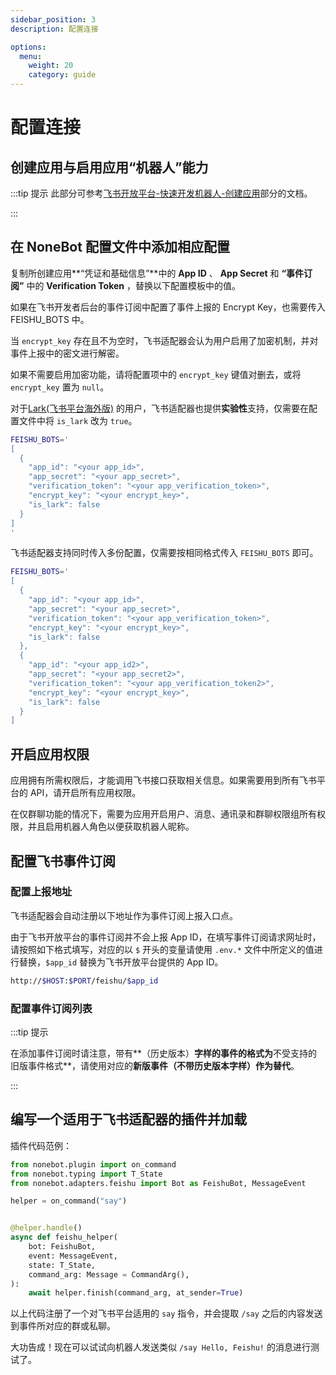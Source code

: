 ```yaml
---
sidebar_position: 3
description: 配置连接

options:
  menu:
    weight: 20
    category: guide
---
```


# 配置连接

## 创建应用与启用应用“机器人”能力

:::tip 提示
此部分可参考[飞书开放平台-快速开发机器人-创建应用](https://open.feishu.cn/document/home/develop-a-bot-in-5-minutes/create-an-app)部分的文档。

:::

## 在 NoneBot 配置文件中添加相应配置

复制所创建应用**“凭证和基础信息”**中的 **App ID** 、 **App Secret** 和 **“事件订阅”** 中的 **Verification Token** ，替换以下配置模板中的值。

如果在飞书开发者后台的事件订阅中配置了事件上报的 Encrypt Key，也需要传入 FEISHU_BOTS 中。

当 `encrypt_key` 存在且不为空时，飞书适配器会认为用户启用了加密机制，并对事件上报中的密文进行解密。

如果不需要启用加密功能，请将配置项中的 `encrypt_key` 键值对删去，或将 `encrypt_key` 置为 `null`。

对于[Lark(飞书平台海外版)](https://www.larksuite.com) 的用户，飞书适配器也提供**实验性**支持，仅需要在配置文件中将 `is_lark` 改为 `true`。

```bash
FEISHU_BOTS='
[
  {
    "app_id": "<your app_id>",
    "app_secret": "<your app_secret>",
    "verification_token": "<your app_verification_token>",
    "encrypt_key": "<your encrypt_key>",
    "is_lark": false
  }
]
'
```

飞书适配器支持同时传入多份配置，仅需要按相同格式传入 `FEISHU_BOTS` 即可。

```bash
FEISHU_BOTS='
[
  {
    "app_id": "<your app_id>",
    "app_secret": "<your app_secret>",
    "verification_token": "<your app_verification_token>",
    "encrypt_key": "<your encrypt_key>",
    "is_lark": false
  },
  {
    "app_id": "<your app_id2>",
    "app_secret": "<your app_secret2>",
    "verification_token": "<your app_verification_token2>",
    "encrypt_key": "<your encrypt_key>",
    "is_lark": false
  }
]
```

## 开启应用权限

应用拥有所需权限后，才能调用飞书接口获取相关信息。如果需要用到所有飞书平台的 API，请开启所有应用权限。

在仅群聊功能的情况下，需要为应用开启用户、消息、通讯录和群聊权限组所有权限，并且启用机器人角色以便获取机器人昵称。

## 配置飞书事件订阅

### 配置上报地址

飞书适配器会自动注册以下地址作为事件订阅上报入口点。

由于飞书开放平台的事件订阅并不会上报 App ID，在填写事件订阅请求网址时，请按照如下格式填写，对应的以 `$` 开头的变量请使用 `.env.*` 文件中所定义的值进行替换，`$app_id` 替换为飞书开放平台提供的 App ID。

```bash
http://$HOST:$PORT/feishu/$app_id
```

### 配置事件订阅列表

:::tip 提示

在添加事件订阅时请注意，带有**（历史版本）**字样的事件的格式为**不受支持的旧版事件格式**，请使用对应的**新版事件（不带历史版本字样）作为替代**。

:::

## 编写一个适用于飞书适配器的插件并加载

插件代码范例：

```python
from nonebot.plugin import on_command
from nonebot.typing import T_State
from nonebot.adapters.feishu import Bot as FeishuBot, MessageEvent

helper = on_command("say")


@helper.handle()
async def feishu_helper(
    bot: FeishuBot,
    event: MessageEvent,
    state: T_State,
    command_arg: Message = CommandArg(),
):
    await helper.finish(command_arg, at_sender=True)
```

以上代码注册了一个对飞书平台适用的 `say` 指令，并会提取 `/say` 之后的内容发送到事件所对应的群或私聊。

大功告成！现在可以试试向机器人发送类似 `/say Hello, Feishu!` 的消息进行测试了。
